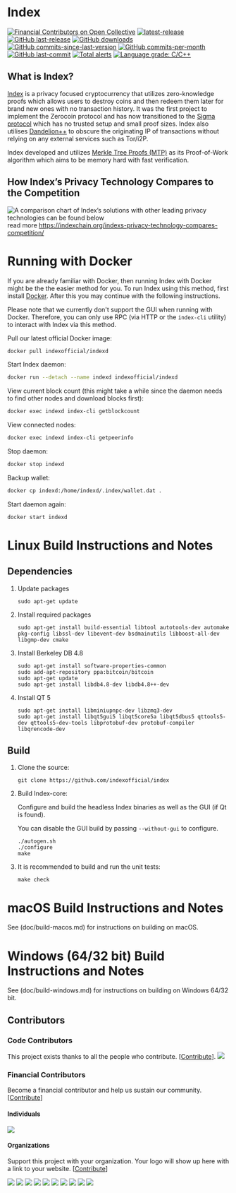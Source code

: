 Index
===============

[![Financial Contributors on Open Collective](https://opencollective.com/index/all/badge.svg?label=financial+contributors)](https://opencollective.com/index) [![latest-release](https://img.shields.io/github/release/indexofficial/index)](https://github.com/indexofficial/index/releases)
[![GitHub last-release](https://img.shields.io/github/release-date/indexofficial/index)](https://github.com/indexofficial/index/releases)
[![GitHub downloads](https://img.shields.io/github/downloads/indexofficial/index/total)](https://github.com/indexofficial/index/releases)
[![GitHub commits-since-last-version](https://img.shields.io/github/commits-since/indexofficial/index/latest/master)](https://github.com/indexofficial/index/graphs/commit-activity)
[![GitHub commits-per-month](https://img.shields.io/github/commit-activity/m/indexofficial/index)](https://github.com/indexofficial/index/graphs/code-frequency)
[![GitHub last-commit](https://img.shields.io/github/last-commit/indexofficial/index)](https://github.com/indexofficial/index/commits/master)
[![Total alerts](https://img.shields.io/lgtm/alerts/g/indexofficial/index.svg?logo=lgtm&logoWidth=18)](https://lgtm.com/projects/g/indexofficial/index/alerts/)
[![Language grade: C/C++](https://img.shields.io/lgtm/grade/cpp/g/indexofficial/index.svg?logo=lgtm&logoWidth=18)](https://lgtm.com/projects/g/indexofficial/index/context:cpp)

What is Index?
--------------

[Index](https://indexchain.org) is a privacy focused cryptocurrency that utilizes zero-knowledge proofs which allows users to destroy coins and then redeem them later for brand new ones with no transaction history. It was the first project to implement the Zerocoin protocol and has now transitioned to the [Sigma protocol](https://indexchain.org/what-is-sigma-and-why-is-it-replacing-zerocoin-in-index/) which has no trusted setup and small proof sizes. Index also utilises [Dandelion++](https://arxiv.org/abs/1805.11060) to obscure the originating IP of transactions without relying on any external services such as Tor/i2P.

Index developed and utilizes [Merkle Tree Proofs (MTP)](https://arxiv.org/pdf/1606.03588.pdf) as its Proof-of-Work algorithm which aims to be memory hard with fast verification.

How Index’s Privacy Technology Compares to the Competition
--------------
![A comparison chart of Index’s solutions with other leading privacy technologies can be found below](https://indexchain.org/wp-content/uploads/2019/04/index_table_coloured5-01.png) 
read more https://indexchain.org/indexs-privacy-technology-compares-competition/

Running with Docker
===================

If you are already familiar with Docker, then running Index with Docker might be the the easier method for you. To run Index using this method, first install [Docker](https://store.docker.com/search?type=edition&offering=community). After this you may
continue with the following instructions.

Please note that we currently don't support the GUI when running with Docker. Therefore, you can only use RPC (via HTTP or the `index-cli` utility) to interact with Index via this method.

Pull our latest official Docker image:

```sh
docker pull indexofficial/indexd
```

Start Index daemon:

```sh
docker run --detach --name indexd indexofficial/indexd
```

View current block count (this might take a while since the daemon needs to find other nodes and download blocks first):

```sh
docker exec indexd index-cli getblockcount
```

View connected nodes:

```sh
docker exec indexd index-cli getpeerinfo
```

Stop daemon:

```sh
docker stop indexd
```

Backup wallet:

```sh
docker cp indexd:/home/indexd/.index/wallet.dat .
```

Start daemon again:

```sh
docker start indexd
```

Linux Build Instructions and Notes
==================================

Dependencies
----------------------
1.  Update packages

        sudo apt-get update

2.  Install required packages

        sudo apt-get install build-essential libtool autotools-dev automake pkg-config libssl-dev libevent-dev bsdmainutils libboost-all-dev libgmp-dev cmake

3.  Install Berkeley DB 4.8

        sudo apt-get install software-properties-common
        sudo add-apt-repository ppa:bitcoin/bitcoin
        sudo apt-get update
        sudo apt-get install libdb4.8-dev libdb4.8++-dev

4.  Install QT 5

        sudo apt-get install libminiupnpc-dev libzmq3-dev
        sudo apt-get install libqt5gui5 libqt5core5a libqt5dbus5 qttools5-dev qttools5-dev-tools libprotobuf-dev protobuf-compiler libqrencode-dev

Build
----------------------
1.  Clone the source:

        git clone https://github.com/indexofficial/index

2.  Build Index-core:

    Configure and build the headless Index binaries as well as the GUI (if Qt is found).

    You can disable the GUI build by passing `--without-gui` to configure.
        
        ./autogen.sh
        ./configure
        make

3.  It is recommended to build and run the unit tests:

        make check


macOS Build Instructions and Notes
=====================================
See (doc/build-macos.md) for instructions on building on macOS.



Windows (64/32 bit) Build Instructions and Notes
=====================================
See (doc/build-windows.md) for instructions on building on Windows 64/32 bit.

## Contributors

### Code Contributors

This project exists thanks to all the people who contribute. [[Contribute](CONTRIBUTING.md)].
<a href="https://github.com/indexofficial/index/graphs/contributors"><img src="https://opencollective.com/index/contributors.svg?width=890&button=false" /></a>

### Financial Contributors

Become a financial contributor and help us sustain our community. [[Contribute](https://opencollective.com/index/contribute)]

#### Individuals

<a href="https://opencollective.com/index"><img src="https://opencollective.com/index/individuals.svg?width=890"></a>

#### Organizations

Support this project with your organization. Your logo will show up here with a link to your website. [[Contribute](https://opencollective.com/index/contribute)]

<a href="https://opencollective.com/index/organization/0/website"><img src="https://opencollective.com/index/organization/0/avatar.svg"></a>
<a href="https://opencollective.com/index/organization/1/website"><img src="https://opencollective.com/index/organization/1/avatar.svg"></a>
<a href="https://opencollective.com/index/organization/2/website"><img src="https://opencollective.com/index/organization/2/avatar.svg"></a>
<a href="https://opencollective.com/index/organization/3/website"><img src="https://opencollective.com/index/organization/3/avatar.svg"></a>
<a href="https://opencollective.com/index/organization/4/website"><img src="https://opencollective.com/index/organization/4/avatar.svg"></a>
<a href="https://opencollective.com/index/organization/5/website"><img src="https://opencollective.com/index/organization/5/avatar.svg"></a>
<a href="https://opencollective.com/index/organization/6/website"><img src="https://opencollective.com/index/organization/6/avatar.svg"></a>
<a href="https://opencollective.com/index/organization/7/website"><img src="https://opencollective.com/index/organization/7/avatar.svg"></a>
<a href="https://opencollective.com/index/organization/8/website"><img src="https://opencollective.com/index/organization/8/avatar.svg"></a>
<a href="https://opencollective.com/index/organization/9/website"><img src="https://opencollective.com/index/organization/9/avatar.svg"></a>
